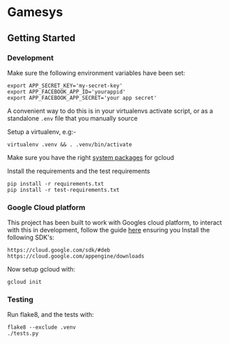 # Gamesys

## Getting Started

### Development
Make sure the following environment variables have been set:

    export APP_SECRET_KEY='my-secret-key'
    export APP_FACEBOOK_APP_ID='yourappid'
    export APP_FACEBOOK_APP_SECRET='your app secret'

A convenient way to do this is in your virtualenvs activate script,
or as a standalone `.env` file that you manually source

Setup a virtualenv, e.g:-

    virtualenv .venv && . .venv/bin/activate

Make sure you have the right [system packages](http://googlecloudplatform.github.io/gcloud-python/stable/) for gcloud

Install the requirements and the test requirements

    pip install -r requirements.txt
    pip install -r test-requirements.txt

### Google Cloud platform
This project has been built to work with Googles cloud platform,
to interact with this in development, follow the guide [here](https://cloud.google.com/datastore/docs/tools/)
ensuring you Install the following SDK's:

    https://cloud.google.com/sdk/#deb
    https://cloud.google.com/appengine/downloads

Now setup gcloud with:

    gcloud init

### Testing

Run flake8, and the tests with:

    flake8 --exclude .venv
    ./tests.py

